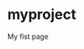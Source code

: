 # myproject
<!DOCTYPE html>
<html>
	<head>
	<meta charset="utf-8">
	<title>Моя сторінка</title>
	</head>
		<body>
		<p>My fist page</p>
		</body>
</html>
